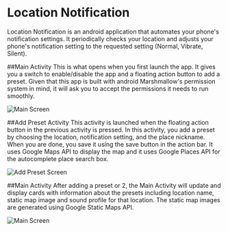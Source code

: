 # Location Notification
Location Notification is an android application that automates your phone's notification settings. It periodically checks your location and adjusts your phone's notification setting to the requested setting (Normal, Vibrate, Silent).

##Main Activity
This is what opens when you first launch the app. It gives you a switch to enable/disable the app and a floating action button to add a preset. Given that this app is built with android Marshmallow's permission system in mind, it will ask you to accept the permissions it needs to run smoothly.

![Main Screen](https://lh3.googleusercontent.com/6UaMl6RLiOY2jhCU5FthoGN-Zm0LgqZgQLSxAYsV5IczR-JnN_0awaBjkg9kHQY9-mEZ0yN02tfNShsD5SyP1XCXklll8MEAAEbeFI3BakG4gZ3HVFASB0CcKjjAR2DO1m4mF0p1o8IvTNechCR5i76NBCYkgixIKnGmJTzXqfZc6l26gb-LLFuuB8d4yWXbz9N_6-ofccE_K_6TjsnTBK-siPDWTKz2jnHgfiKqF6gbSBAJzozIE63orKpsZiSEVVGj8f4iTQMLYpLLUXpRb8c5OPTX0rfqrcqBabRg8d3_TaklIao7a97Ib2UL9ElsrOAE79TvPSbE_nGkyG81W2lMlai5I6sLL2pJZMCK0FfY3MroW8LoNMzsQClKzYHHeXsDGlgVi28KtIxlCC0SvSITnr7eg0pDJFxeCb1wrzfqo0c7fSSO26cFHXEOoB8fq791uYrd_dwWWwu4LNGiqhmKJ2uLfzZxE8OM73EnnA07XLZEv1R_P-Uu0aHfwUdnhqoIyP62376alwYAsMWUYEHBUbfVeHJ-on1iNu7gwXhHz_p9qvtkfnE_C5k8EzdkXbaD=w551-h979-no)

##Add Preset Activity
This activity is launched when the floating action button in the previous activity is pressed. In this activity, you add a preset by choosing the location, notification setting, and the place nickname. When you are done, you save it using the save button in the action bar. It uses Google Maps API to display the map and it uses Google Places API for the autocomplete place search box.

![Add Preset Screen](https://lh3.googleusercontent.com/_UYCE-k3Dstj6OEsta0eTW20oeDUC62-8tWO7_xNlpUGgQAlZoJBS4rI23hZsyRH0rOivsBqKGnaFvmbLhmebAaCM3EcmIU8E_1iYGcqvTYJTqtxht4-y4_lwMVZSqJUKv98MoT99IzD6KM-xaVeyZhO2kv73wXMOb4gD8VkwvVcGV04OnJO86O4JAopnRrL1T9f9VCS9lU0F4XxElnnC4rtrVqBrftDt4hqBv7qKIdI7LCClByyE3Wps20PQqutK_9PJafSvnyb_SOkQEpVxfNhk7sic-853WjtYBmVHV16FJmZt9ZRxdvGHZ0XwJzTZNzXOkEU-VI_2xqP6b0j2jSu-iqyx036FbodbX0_ly56BU1KAGapNNLFVRt1T5JdwgAt4fld9CCvJQcZrOflGbezATjJOSJquQjxS8WnMwLjKXpnlVu2Qv80q4Inu_FsTLrjzZCxiyQmj5mbnR3b-U6CbrqAZCBks2iO4E7bSQ9WbHIzEsVnSuwc_PmqftuyZsh7Z2r_ykdHgFYlj5FJmdHR8QTdH65dqMHXaltDtcGnRqh8cBcZ8uKkE8LEnAj85kqi=w551-h979-no)

##Main Activity
After adding a preset or 2, the Main Activity will update and display cards with information about the presets including location name, static map image and sound profile for that location. The static map images are generated using Google Static Maps API.

![Main Screen](https://lh3.googleusercontent.com/lO8ERdN1Yi5EI6-2v6NdaqQ996KJ4zELWfOwMknA5mzR_TV-ojyNrAlUHecXmmf1JXNlXPrmuCg0PBywIQc7ISI6ateimBi-Ndm6t3eqsjOJ2MXCLsyiS8XBA9M8DsLWYGODnxZM4e_aAVIBRO4_gGrDyEdqAlHNnifReRwqHHWyjarLElFFG2-dYP9bHrnL-GKq5OhftBt-se7zQ5T9I2XL9upwST-Y7gawRokcLLyUsdIRriVkHgilKP9k-6_cPJyEh4IRCWlybaVeG9KmLJpT4KxW2ncsBTbiKsC0UQTA7FkcJ_1ua3KOUzDLd8D4Y_TuEY58UtZGi2SfdsgO2GI4W1j8_8O3FN3m5Ev1vahFCbgDlkPCWn8MVpFFOsHoIXrwZovnPA5A7ro7Fp5KqkiivBSgyqI_ortHgQJqzVXyF6RNP6q1Us7h_UocH4s999nN293SgwBFaIHnejEH7FL7SkAITUR8jSyENVSrf_Y6RRoyHL8h0oF83oFWswZFlHqo_OScYiVg37uLxlvOn2vTdPuYazEjpWPr6xuoLr_weZwXJSlfraEx7Tm0-vx0HWyK=w551-h979-no)
